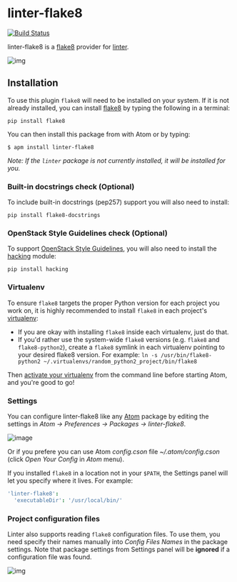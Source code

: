 linter-flake8
=============
[![Build Status](https://travis-ci.org/AtomLinter/linter-flake8.svg)](https://travis-ci.org/AtomLinter/linter-flake8)

linter-flake8 is a [flake8](https://pypi.python.org/pypi/flake8) provider for
[linter](https://github.com/atom-community/linter).

![img](https://cloud.githubusercontent.com/assets/4278113/8768482/52f975c6-2e3f-11e5-87e4-27c8359fd36c.gif)

## Installation
To use this plugin `flake8` will need to be installed on your
system. If it is not already installed, you can install
[flake8](https://pypi.python.org/pypi/flake8) by typing the following in a terminal:
```ShellSession
pip install flake8
```

You can then install this package from with Atom or by typing:
```ShellSession
$ apm install linter-flake8
```
_Note: If the `linter` package is not currently installed, it will be installed
for you._

### Built-in docstrings check (Optional)
To include built-in docstrings (pep257) support you will also need to install:
```ShellSession
pip install flake8-docstrings
```

### OpenStack Style Guidelines check (Optional)
To support
[OpenStack Style Guidelines](http://google.github.io/styleguide/pyguide.html),
you will also need to install the
[hacking](https://github.com/openstack-dev/hacking) module:
```
pip install hacking
```

### Virtualenv
To ensure `flake8` targets the proper Python version for each project you work
on, it is highly recommended to install `flake8` in each project's
[virtualenv](https://virtualenv.pypa.io/en/latest/):

* If you are okay with installing `flake8` inside each virtualenv, just do that.
* If you'd rather use the system-wide `flake8` versions (e.g. `flake8` and
  `flake8-python2`), create a `flake8` symlink in each virtualenv pointing to
  your desired flake8 version. For example: `ln -s /usr/bin/flake8-python2 ~/.virtualenvs/random_python2_project/bin/flake8`

Then [activate your virtualenv](https://virtualenv.pypa.io/en/latest/userguide.html#activate-script)
from the command line before starting Atom, and you're good to go!

### Settings
You can configure linter-flake8 like any [Atom](https://atom.io/) package by
editing the settings in *Atom -> Preferences -> Packages -> linter-flake8*.

![image](https://cloud.githubusercontent.com/assets/427137/10375451/758567d2-6dad-11e5-9b5e-3e820f4c3d57.png)

Or if you prefere you can use Atom *config.cson* file *~/.atom/config.cson*
(click *Open Your Config* in *Atom* menu).

If you installed `flake8` in a location not in your `$PATH`, the Settings panel
will let you specify where it lives. For example:

```cson
'linter-flake8':
  'executableDir': '/usr/local/bin/'
```

### Project configuration files
Linter also supports reading `flake8` configuration files. To use them, you need
specify their names manually into *Config Files Names* in the package settings.
Note that package settings from Settings panel will be **ignored** if a
configuration file was found.

![img](https://cloud.githubusercontent.com/assets/4278113/8768510/0d3769f2-2e40-11e5-8e27-d31991973246.png)
